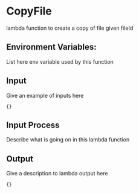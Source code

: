 # CopyFile

lambda function to create a copy of file given fileId

## Environment Variables:

List here env variable used by this function

## Input

Give an example of inputs here

```
{}
```

## Input Process

Describe what is going on in this lambda function

## Output

Give a description to lambda output here

```
{}
```
